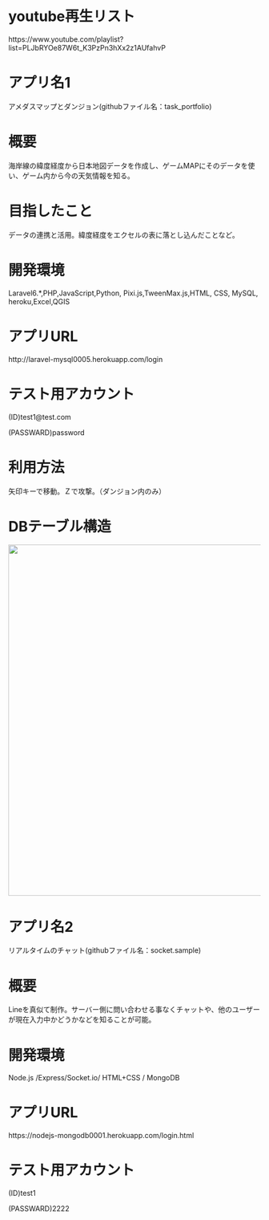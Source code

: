 <h1>youtube再生リスト</h1>
https://www.youtube.com/playlist?list=PLJbRYOe87W6t_K3PzPn3hXx2z1AUfahvP
<h1>アプリ名1</h1>
<p>アメダスマップとダンジョン(githubファイル名：task_portfolio)</p>
<h1>概要</h1>
<p>海岸線の緯度経度から日本地図データを作成し、ゲームMAPにそのデータを使い、ゲーム内から今の天気情報を知る。</p>
<h1>目指したこと</h1>
<p>データの連携と活用。緯度経度をエクセルの表に落とし込んだことなど。</p>
<h1>開発環境</h1>
<p>Laravel6.*,PHP,JavaScript,Python, Pixi.js,TweenMax.js,HTML, CSS, MySQL, heroku,Excel,QGIS</p>
<h1>アプリURL</h1>
<a-href="">http://laravel-mysql0005.herokuapp.com/login</a>
<h1>テスト用アカウント</h1>
<p>(ID)test1@test.com</p>
<p>(PASSWARD)password</p>
<h1>利用方法</h1>
<p>矢印キーで移動。Ｚで攻撃。（ダンジョン内のみ）</p>
<h1>DBテーブル構造</h1>
<img width="700" src="https://user-images.githubusercontent.com/52999407/95173930-54241e80-07f4-11eb-95ed-2aef878ba5c9.jpg">

<h1>アプリ名2</h1>
<p>リアルタイムのチャット(githubファイル名：socket.sample)</p>
<h1>概要</h1>
<p>Lineを真似て制作。サーバー側に問い合わせる事なくチャットや、他のユーザーが現在入力中かどうかなどを知ることが可能。</p>
<h1>開発環境</h1>
<p>Node.js /Express/Socket.io/ HTML+CSS / MongoDB</p>
<h1>アプリURL</h1>
<a-href="">https://nodejs-mongodb0001.herokuapp.com/login.html</a>
<h1>テスト用アカウント</h1>
<p>(ID)test1</p>
<p>(PASSWARD)2222</p>




